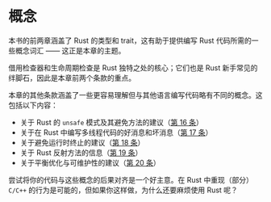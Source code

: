 # 概念

本书的前两章涵盖了 Rust 的类型和 trait，这有助于提供编写 Rust 代码所需的一些概念词汇 —— 这正是本章的主题。

借用检查器和生命周期检查是 Rust 独特之处的核心；它们也是 Rust 新手常见的绊脚石，因此是本章前两个条款的重点。

本章的其他条款涵盖了一些更容易理解但与其他语言编写代码略有不同的概念。这包括以下内容：
- 关于 Rust 的 `unsafe` 模式及其避免方法的建议（[第 16 条]）
- 关于在 Rust 中编写多线程代码的好消息和坏消息（[第 17 条]）
- 关于避免运行时终止的建议（[第 18 条]）
- 关于 Rust 反射方法的信息（[第 19 条]）
- 关于平衡优化与可维护性的建议（[第 20 条]）

尝试将你的代码与这些概念的后果对齐是一个好主意。在 Rust 中重现（部分）`C/C++` 的行为是可能的，但如果你这样做，为什么还要麻烦使用 Rust 呢？

<!-- 参考链接 -->

[第 16 条]: chapter_3/item16-unsafe.md
[第 17 条]: chapter_3/item17-deadlock.md
[第 18 条]: chapter_3/item18-panic.md
[第 19 条]: chapter_3/item19-reflection.md
[第 20 条]: chapter_3/item20-optimize.md
